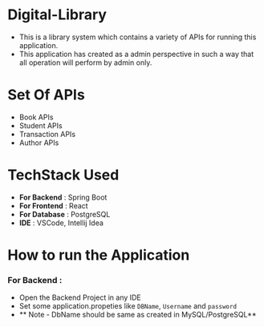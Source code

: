 # Digital-Library
* This is a library system which contains a variety of APIs for running this application.
* This application has created as a admin perspective in such a way that all operation will perform by admin only.

# Set Of APIs
* Book APIs
* Student APIs
* Transaction APIs
* Author APIs

# TechStack Used
* **For Backend** : Spring Boot
* **For Frontend** : React
* **For Database** : PostgreSQL
* **IDE** : VSCode, Intellij Idea


# How to run the Application
### For Backend :
* Open the Backend Project in any IDE
* Set some application.propeties like `DBName`, `Username` and `password`
* ** Note - DbName should be same as created in MySQL/PostgreSQL**

